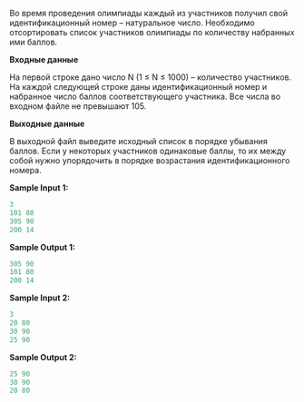 Во время проведения олимпиады каждый из участников получил свой идентификационный номер – натуральное число. Необходимо отсортировать список участников олимпиады по количеству набранных ими баллов.

**Входные данные**

На первой строке дано число N (1 ≤ N ≤ 1000) – количество участников. На каждой следующей строке даны идентификационный номер и набранное число баллов соответствующего участника. Все числа во входном файле не превышают 105.

**Выходные данные**

В выходной файл выведите исходный список в порядке убывания баллов. Если у некоторых участников одинаковые баллы, то их между собой нужно упорядочить в порядке возрастания идентификационного номера.

**Sample Input 1:**

```cpp
3
101 80
305 90
200 14
```


**Sample Output 1:**

```cpp
305 90
101 80
200 14
```


**Sample Input 2:**

```cpp
3
20 80
30 90
25 90
```


**Sample Output 2:**

```cpp
25 90
30 90
20 80
```


